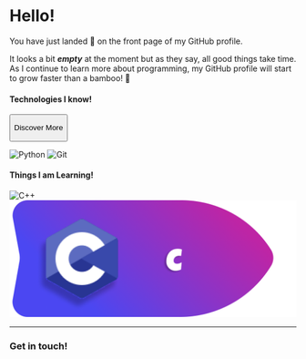 # Hello!

You have just landed 🛬 on the front page of my GitHub profile.

It looks a bit ***empty*** at the moment but as they say, all good things take time. As I continue to learn more about programming, my GitHub profile will start to grow faster than a bamboo! 🎍 

#### Technologies I know!

<button class="relative border hover:border-sky-600 duration-500 group cursor-pointer text-sky-50  overflow-hidden h-14 w-56 rounded-md bg-sky-800 p-2 flex justify-center items-center font-extrabold">
  <div class="absolute z-10 w-48 h-48 rounded-full group-hover:scale-150 transition-all  duration-500 ease-in-out bg-sky-900 delay-150 group-hover:delay-75"></div>
  <div class="absolute z-10 w-40 h-40 rounded-full group-hover:scale-150 transition-all  duration-500 ease-in-out bg-sky-800 delay-150 group-hover:delay-100"></div>
  <div class="absolute z-10 w-32 h-32 rounded-full group-hover:scale-150 transition-all  duration-500 ease-in-out bg-sky-700 delay-150 group-hover:delay-150"></div>
  <div class="absolute z-10 w-24 h-24 rounded-full group-hover:scale-150 transition-all  duration-500 ease-in-out bg-sky-600 delay-150 group-hover:delay-200"></div>
  <div class="absolute z-10 w-16 h-16 rounded-full group-hover:scale-150 transition-all  duration-500 ease-in-out bg-sky-500 delay-150 group-hover:delay-300"></div>
  <p class="z-10">Discover More</p>
</button>



![Python](https://img.shields.io/badge/python-3670A0?style=for-the-badge&logo=python&logoColor=ffdd54)
![Git](https://img.shields.io/badge/git-%23F05033.svg?style=for-the-badge&logo=git&logoColor=white)

#### Things I am Learning!

![C++](https://img.shields.io/badge/c++-%2300599C.svg?style=for-the-badge&logo=c%2B%2B&logoColor=white)
![C](https://github.com/Cold-Coffee-Coder/Cold-Coffee-Coder/blob/main/c.png?raw=true)

<hr size="2" noshade="0">

### Get in touch!

